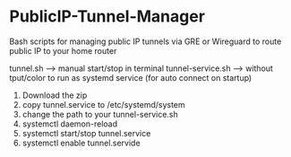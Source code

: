 # PublicIP-Tunnel-Manager
Bash scripts for managing public IP tunnels via GRE or Wireguard to route public IP to your home router

tunnel.sh --> manual start/stop in terminal
tunnel-service.sh --> without tput/color to run as systemd service (for auto connect on startup)

1. Download the zip
2. copy tunnel.service to /etc/systemd/system
3. change the path to your tunnel-service.sh
4. systemctl daemon-reload
5. systemctl start/stop tunnel.service
6. systemctl enable tunnel.servide

